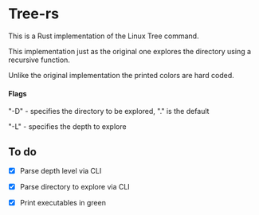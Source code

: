 # Tree-rs
This is a Rust implementation of the Linux Tree command.

This implementation just as the original one explores the directory using a
recursive function.

Unlike the original implementation the printed colors are hard coded.

#### Flags
"-D" - specifies the directory to be explored, "." is the default 

"-L" - specifies the depth to explore

## To do
* [x] Parse depth level via CLI
* [x] Parse directory to explore via CLI
* [x] Print executables in green

